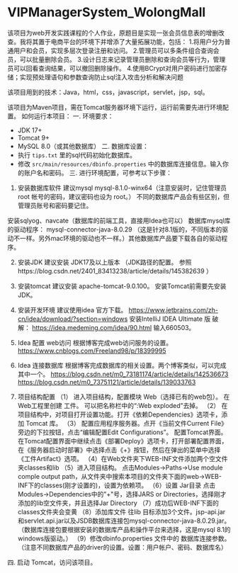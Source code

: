 # VIPManagerSystem_WolongMall
该项目为web开发实践课程的个人作业，原题目是实现一张会员信息表的增删改查。我将其置于电商平台的环境下并增添了大量拓展功能，包括：
1.将用户分为普通用户和会员，实现多层次登录注册和访问。
2.管理员可以多条件组合查询会员，可以批量删除会员。
3.设计日志来记录管理员删除和查询会员等行为，管理员可以回看查询结果，可以撤回删除操作。
4.使用BCrypt对用户密码进行加密存储；实现预处理语句和参数查询防止sql注入攻击分析和解决问题

该项目用到的技术：Java，html，css，javascript，servlet，jsp，sql。

该项目为Maven项目，需在Tomcat服务器环境下运行，运行前需要先进行环境配置。
如何运行本项目：
一. 环境要求：
   - JDK 17+
   - Tomcat 9+
   - MySQL 8.0（或其他数据库）
二. 数据库设置：
   - 执行 `tips.txt` 里的sql代码初始化数据库。
   - 修改 `src/main/resources/dbinfo.properties` 中的数据库连接信息。输入你的账户名和密码。
三. 进行环境配置，可参考以下步骤：

1. 安装数据库软件
建议mysql  mysql-8.1.0-winx64（注意安装时，记住管理员root 帐号的密码，建议密码也设为 root。） 不同的数据库产品会有些区别，但管理员账号和密码要记住。

安装sqlyog、navcate（数据库的前端工具，直接用Idea也可以）
数据库mysql库的驱动程序： mysql-connector-java-8.0.29 （这是针对8.1版的，不同版本的驱动不一样。另外mac环境的驱动也不一样。）其他数据库产品要下载各自的驱动程序。

2. 安装JDK
 建议安装 JDK17及以上版本
（JDK路径的配置。
参照https://blog.csdn.net/2401_83413238/article/details/145382639 ）

3. 安装tomcat
 建议安装 apache-tomcat-9.0.100。 安装Tomcat前需要先安装JDK。

4. 安装开发环境
 建议使用idea
 官方下载。 https://www.jetbrains.com/zh-cn/idea/download/?section=windows 安装IntelliJ IDEA Ultimate 版
 破解： https://idea.medeming.com/idea/90.html  输入660503。

5. Idea 配置 web访问
根据博客完成web访问服务的设置。
https://www.cnblogs.com/Freeland98/p/18399995 

6. Idea 连接数据库
根据博客完成数据库的相关设置。两个博客类似，可以完成其中一个。
https://blog.csdn.net/m0_73181174/article/details/142536673 
https://blog.csdn.net/m0_73751121/article/details/139033763

7. 项目结构配置
（1） 进入项目结构，配置模块 Web（选择已有的web包）。 在Web工程里创建 工件。  可以把名称栏中的“:Web exploded”去掉。
（2） 在项目结构中，对项目打开设置功能。打开《依赖Dependencies》选项卡，添加 Tomcat 库。 
（3） 配置应用程序服务器。点开《当前文件Current File》旁边的下拉按钮，点击“编辑配置Edit Configurations”。 配置Tomcat界面。
在Tomcat配置界面中继续点击《部署Deploy》选项卡，打开部署配置界面，在《服务器启动时部署》中选择点击《+》按钮，然后在弹出的菜单中选择《工件Artifact》选项。
（4）在Web文件夹下WEB-INF文件添加两个空文件夹classes和lib
（5）进入项目结构。
点击Modules->Paths->Use module comple output path，从文件夹中搜索本项目的文件夹下面的web->WEB-INF下的classes(刚才设置的)，设置为依赖项。
（6）设置 Jar目录
点击Modules->Dependencies中的"+"号，选择JARS or Directories，选择刚才添加的lib空文件夹，并且选择Jar Directory
（7）成功后WEB-INF下面的classes文件夹会变黄
（8）添加库文件
往lib 目标添加3个文件。jsp-api.jar和servlet.api.jar以及JSDB数据库连接包mysql-connector-java-8.0.29.jar。（数据库连接包要根据安装的数据库产品和操作平台来选择，这是mysql 8.1的windows版驱动。）
（9）修改dbinfo.properties 文件中的 数据库连接参数。
（注意不同数据库产品的driver的设置。设置：用户帐户、密码、数据库名）

四. 启动 Tomcat，访问该项目。
